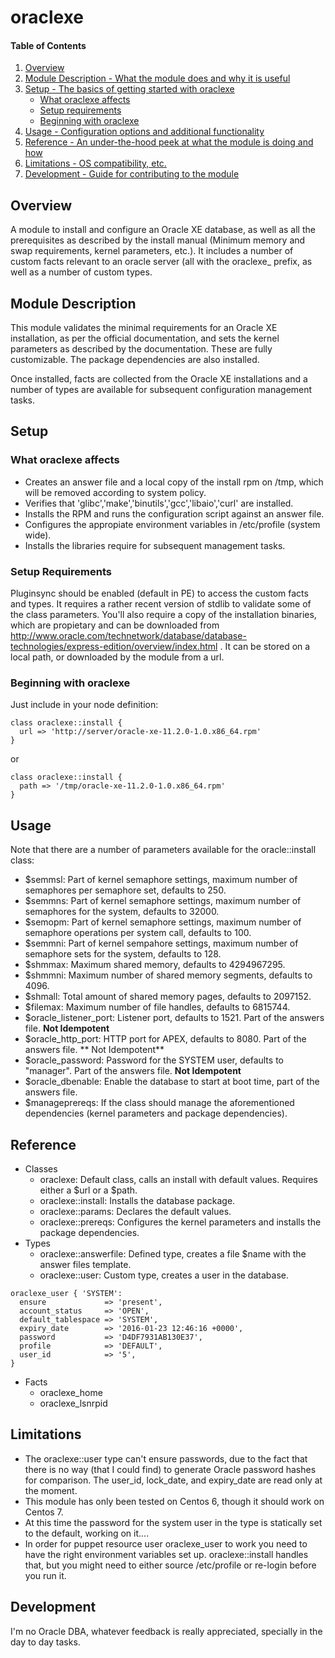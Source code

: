 # oraclexe

#### Table of Contents

1. [Overview](#overview)
2. [Module Description - What the module does and why it is useful](#module-description)
3. [Setup - The basics of getting started with oraclexe](#setup)
    * [What oraclexe affects](#what-oraclexe-affects)
    * [Setup requirements](#setup-requirements)
    * [Beginning with oraclexe](#beginning-with-oraclexe)
4. [Usage - Configuration options and additional functionality](#usage)
5. [Reference - An under-the-hood peek at what the module is doing and how](#reference)
5. [Limitations - OS compatibility, etc.](#limitations)
6. [Development - Guide for contributing to the module](#development)

## Overview

A module to install and configure an Oracle XE database, as well as all the prerequisites as described by the install manual (Minimum memory and swap requirements, kernel parameters, etc.). It includes a number of custom facts relevant to an oracle server (all with the oraclexe_ prefix, as well as a number of custom types.

## Module Description

This module validates the minimal requirements for an Oracle XE installation, as per the official documentation, and sets the kernel parameters as described by the documentation. These are fully customizable. The package dependencies are also installed.

Once installed, facts are collected from the Oracle XE installations and a number of types are available for subsequent configuration management tasks.

## Setup

### What oraclexe affects

* Creates an answer file and a local copy of the install rpm on /tmp, which will be removed according to system policy.
* Verifies that 'glibc','make','binutils','gcc','libaio','curl' are installed.
* Installs the RPM and runs the configuration script against an answer file.
* Configures the appropiate environment variables in /etc/profile (system wide).
* Installs the libraries require for subsequent management tasks.

### Setup Requirements 

Pluginsync should be enabled (default in PE) to access the custom facts and types. It requires a rather recent version of stdlib to validate some of the class parameters.
You'll also require a copy of the installation binaries, which are propietary and can be downloaded from http://www.oracle.com/technetwork/database/database-technologies/express-edition/overview/index.html . It can be stored on a local path, or downloaded by the module from a url.

### Beginning with oraclexe

Just include in your node definition:
```
class oraclexe::install {
  url => 'http://server/oracle-xe-11.2.0-1.0.x86_64.rpm'	
}
```
or
```
class oraclexe::install {
  path => '/tmp/oracle-xe-11.2.0-1.0.x86_64.rpm'
}
```
## Usage

Note that there are a number of parameters available for the oracle::install class:
* $semmsl: Part of kernel semaphore settings, maximum number of semaphores per semaphore set, defaults to 250.
* $semmns: Part of kernel semaphore settings, maximum number of semaphores for the system, defaults to 32000.
* $semopm: Part of kernel semaphore settings, maximum number of semaphore operations per system call, defaults to 100.
* $semmni: Part of kernel sempahore settings, maximum number of semaphore sets for the system, defaults to 128.
* $shmmax: Maximum shared memory, defaults to 4294967295.
* $shmmni: Maximum number of shared memory segments, defaults to 4096.
* $shmall: Total amount of shared memory pages, defaults to 2097152.
* $filemax: Maximum number of file handles, defaults to 6815744.
* $oracle_listener_port: Listener port, defaults to 1521. Part of the answers file. **Not Idempotent**
* $oracle_http_port: HTTP port for APEX, defaults to 8080. Part of the answers file. ** Not Idempotent**
* $oracle_password: Password for the SYSTEM user, defaults to "manager". Part of the answers file. **Not Idempotent**
* $oracle_dbenable: Enable the database to start at boot time, part of the answers file.
* $manageprereqs: If the class should manage the aforementioned dependencies (kernel parameters and package dependencies).


## Reference

* Classes
  - oraclexe: Default class, calls an install with default values. Requires either a $url or a $path.
  - oraclexe::install: Installs the database package.
  - oraclexe::params: Declares the default values.
  - oraclexe::prereqs: Configures the kernel parameters and installs the package dependencies. 
* Types
  - oraclexe::answerfile: Defined type, creates a file $name with the answer files template.
  - oraclexe::user: Custom type, creates a user in the database.

```
oraclexe_user { 'SYSTEM':
  ensure             => 'present',
  account_status     => 'OPEN',
  default_tablespace => 'SYSTEM',
  expiry_date        => '2016-01-23 12:46:16 +0000',
  password           => 'D4DF7931AB130E37',
  profile            => 'DEFAULT',
  user_id            => '5',
}
```
* Facts
  - oraclexe_home
  - oraclexe_lsnrpid

## Limitations
- The oraclexe::user type can't ensure passwords, due to the fact that there is no way (that I could find) to generate Oracle password hashes for comparison. The user_id, lock_date, and expiry_date are read only at the moment.
- This module has only been tested on Centos 6, though it should work on Centos 7.
- At this time the password for the system user in the type is statically set to the default, working on it....
- In order for puppet resource user oraclexe_user to work you need to have the right environment variables set up. oraclexe::install handles that, but you might need to either source /etc/profile or re-login before you run it.
## Development

I'm no Oracle DBA, whatever feedback is really appreciated, specially in the day to day tasks.

